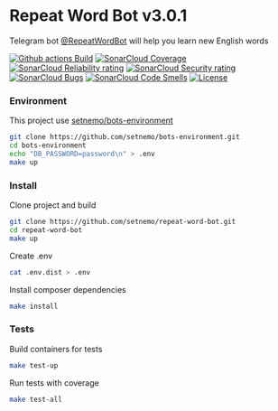 # Repeat Word Bot v3.0.1

Telegram bot [@RepeatWordBot][0] will help you learn new English words

[![Github actions Build](https://github.com/setnemo/repeat-word-bot/workflows/Actions/badge.svg)](//github.com/setnemo/repeat-word-bot/actions)
[![SonarCloud Coverage](https://sonarcloud.io/api/project_badges/measure?project=setnemo_repeat-word-bot&metric=coverage)](https://sonarcloud.io/component_measures/metric/coverage/list?id=setnemo_repeat-word-bot)
[![SonarCloud Reliability rating](https://sonarcloud.io/api/project_badges/measure?project=setnemo_repeat-word-bot&metric=reliability_rating)](https://sonarcloud.io/component_measures/metric/reliability_rating/list?id=setnemo_repeat-word-bot)
[![SonarCloud Security rating](https://sonarcloud.io/api/project_badges/measure?project=setnemo_repeat-word-bot&metric=security_rating)](https://sonarcloud.io/component_measures/metric/security_rating/list?id=setnemo_repeat-word-bot)
[![SonarCloud Bugs](https://sonarcloud.io/api/project_badges/measure?project=setnemo_repeat-word-bot&metric=bugs)](https://sonarcloud.io/component_measures/metric/bugs/list?id=setnemo_repeat-word-bot)
[![SonarCloud Code Smells](https://sonarcloud.io/api/project_badges/measure?project=setnemo_repeat-word-bot&metric=code_smells)](https://sonarcloud.io/component_measures/metric/code_smells/list?id=setnemo_repeat-word-bot)
[![License](https://poser.pugx.org/pugx/badge-poser/license)](#)

### Environment

This project use [setnemo/bots-environment][1]
```bash
git clone https://github.com/setnemo/bots-environment.git
cd bots-environment
echo "DB_PASSWORD=password\n" > .env
make up
```

### Install

Clone project and build
```bash
git clone https://github.com/setnemo/repeat-word-bot.git
cd repeat-word-bot
make up
```
Create .env
```bash
cat .env.dist > .env
```
Install composer dependencies
```bash
make install
```

### Tests
Build containers for tests
```bash
make test-up
```
Run tests with coverage
```bash
make test-all
```


[0]: https://t.me/RepeatWordBot
[1]: https://github.com/setnemo/bots-environment
